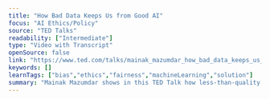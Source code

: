 ```yaml
---
title: "How Bad Data Keeps Us from Good AI"
focus: "AI Ethics/Policy"
source: "TED Talks"
readability: ["Intermediate"]
type: "Video with Transcript"
openSource: false
link: "https://www.ted.com/talks/mainak_mazumdar_how_bad_data_keeps_us_from_good_ai"
keywords: []
learnTags: ["bias","ethics","fairness","machineLearning","solution"]
summary: "Mainak Mazumdar shows in this TED Talk how less-than-quality data leads to AI that makes wrong decisions and predictions, and he and reveals three infrastructural resets needed to make ethical AI possible. "
---
```

